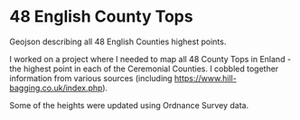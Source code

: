 # 48 English County Tops

Geojson describing all 48 English Counties highest points.

I worked on a project where I needed to map all 48 County Tops in Enland - the highest point in each of the Ceremonial Counties.
I cobbled together information from various sources (including https://www.hill-bagging.co.uk/index.php).

Some of the heights were updated using Ordnance Survey data.
